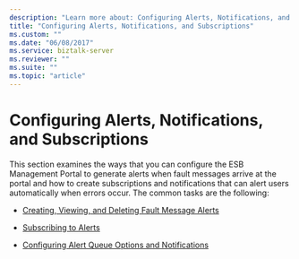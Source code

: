 ```yaml
---
description: "Learn more about: Configuring Alerts, Notifications, and Subscriptions"
title: "Configuring Alerts, Notifications, and Subscriptions"
ms.custom: ""
ms.date: "06/08/2017"
ms.service: biztalk-server
ms.reviewer: ""
ms.suite: ""
ms.topic: "article"
---
```

# Configuring Alerts, Notifications, and Subscriptions
This section examines the ways that you can configure the ESB Management Portal to generate alerts when fault messages arrive at the portal and how to create subscriptions and notifications that can alert users automatically when errors occur. The common tasks are the following:  
  
-   [Creating, Viewing, and Deleting Fault Message Alerts](../esb-toolkit/creating-viewing-and-deleting-fault-message-alerts.md)  
  
-   [Subscribing to Alerts](../esb-toolkit/subscribing-to-alerts.md)  
  
-   [Configuring Alert Queue Options and Notifications](../esb-toolkit/configuring-alert-queue-options-and-notifications.md)
